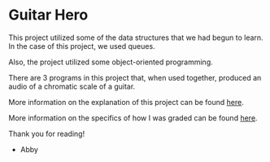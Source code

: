 # Guitar Hero

This project utilized some of the data structures that we had begun to learn. In the case of this project, we used queues. 

Also, the project utilized some object-oriented programming. 

There are 3 programs in this project that, when used together, produced an audio of a chromatic scale of a guitar. 

More information on the explanation of this project can be found [here](https://introcs.cs.princeton.edu/java/assignments/guitar.html).

More information on the specifics of how I was graded can be found [here](http://homepages.gac.edu/~lyu/teaching/mcs178-f20/project6.html).

Thank you for reading!
- Abby

